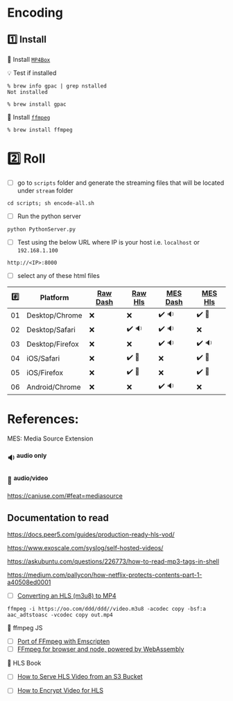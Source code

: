 # Encoding 

## :one: Install

:pushpin: Install [`MP4Box`](https://formulae.brew.sh/formula/gpac)

:bulb: Test if installed

```
% brew info gpac | grep nstalled 
Not installed
```

```
% brew install gpac
```

:pushpin: Install [`ffmpeg`](https://formulae.brew.sh/formula/ffmpeg)

```
% brew install ffmpeg
```



# :two: Roll

- [ ] go to `scripts` folder and generate the streaming files that will be located under `stream` folder

```
cd scripts; sh encode-all.sh
```


- [ ] Run the python server

```
python PythonServer.py
```


- [ ] Test using the below URL where IP is your host i.e. `localhost` or `192.168.1.100`

```
http://<IP>:8000
```

- [ ]  select any of these html files

|:hash:| Platform        | [Raw Dash](scripts/raw-dash.html) | [Raw Hls](scripts/raw-hls.html) | [MES Dash](scripts/mes-dash.html)| [MES Hls](scripts/mes-hls.html) |
|------|-----------------|-----------------------------------|---------------------------------|----------------------------------------|---------------------------------|
| 01   | Desktop/Chrome  | :x:                               | :x:                             | :heavy_check_mark: :sound: | :heavy_check_mark:  :movie_camera: |
| 02   | Desktop/Safari  | :x:                               | :heavy_check_mark: :sound:        | :heavy_check_mark: :sound: | :x: |
| 03   | Desktop/Firefox | :x:                               | :x:                             | :heavy_check_mark: :sound: | :heavy_check_mark:  :sound: |
| 04   | iOS/Safari      | :x:                               | :heavy_check_mark: :movie_camera: | :x: | :heavy_check_mark:  :movie_camera: |
| 05   | iOS/Firefox     | :x:                               | :heavy_check_mark: :movie_camera: | :x: | :heavy_check_mark:  :movie_camera: |
| 06   | Android/Chrome  | :x:                               | :x: | :heavy_check_mark: :sound: | :x:   |

# References:

MES: Media Source Extension

### :sound: <sup>audio only</sup>
### :movie_camera: <sup>audio/video</sup> 

https://caniuse.com/#feat=mediasource


## Documentation to read

https://docs.peer5.com/guides/production-ready-hls-vod/


https://www.exoscale.com/syslog/self-hosted-videos/

https://askubuntu.com/questions/226773/how-to-read-mp3-tags-in-shell

https://medium.com/pallycon/how-netflix-protects-contents-part-1-a40508ed0001

- [ ] [Converting an HLS (m3u8) to MP4](https://stackoverflow.com/questions/33108105/converting-an-hls-m3u8-to-mp4)

```
ffmpeg -i https://oo.com/ddd/ddd//video.m3u8 -acodec copy -bsf:a aac_adtstoasc -vcodec copy out.mp4
```


:round_pushpin: ffmpeg JS

- [ ] [Port of FFmpeg with Emscripten ](https://github.com/Kagami/ffmpeg.js)
- [ ] [FFmpeg for browser and node, powered by WebAssembly ](https://github.com/ffmpegwasm/ffmpeg.wasm)

:round_pushpin: HLS Book
- [ ] [How to Serve HLS Video from an S3 Bucket](https://hlsbook.net/how-to-serve-hls-video-from-an-s3-bucket)
- [ ] [How to Encrypt Video for HLS](https://hlsbook.net/how-to-encrypt-hls-video-with-ffmpeg)



